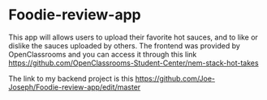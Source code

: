 # Foodie-review-app
This app will allows users to upload their favorite hot sauces, and to like or dislike the sauces uploaded by others.
The frontend was provided by OpenClassrooms and you can access it through this link https://github.com/OpenClassrooms-Student-Center/nem-stack-hot-takes

The link to my backend project is this https://github.com/Joe-Joseph/Foodie-review-app/edit/master
